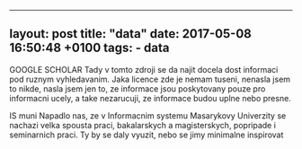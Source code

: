 
---
layout: post
title:  "data"
date:    2017-05-08 16:50:48 +0100
tags:
    - data
---


GOOGLE SCHOLAR
Tady v tomto zdroji se da najit docela dost informaci pod ruznym vyhledavanim. Jaka licence zde je nemam tuseni, nenasla jsem to nikde, nasla jsem jen to, ze informace jsou poskytovany pouze pro informacni ucely, a take nezarucuji, ze informace budou uplne nebo presne.


IS muni
 Napadlo nas, ze v Informacnim systemu Masarykovy Univerzity se nachazi velka spousta praci, bakalarskych a magisterskych, popripade i seminarnich praci. Ty by se daly vyuzit, nebo se jimy minimalne inspirovat
